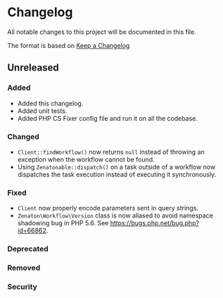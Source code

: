 # Changelog

All notable changes to this project will be documented in this file.

The format is based on [Keep a Changelog](http://keepachangelog.com/en/1.0.0/)

## Unreleased

### Added

* Added this changelog.
* Added unit tests.
* Added PHP CS Fixer config file and run it on all the codebase.

### Changed

* `Client::findWorkflow()` now returns `null` instead of throwing an exception when the workflow cannot be found.
* Using `Zenatonable::dispatch()` on a task outside of a workflow now dispatches the task execution instead of executing it synchronously.

### Fixed

* `Client` now properly encode parameters sent in query strings.
* `Zenaton\Workflow\Version` class is now aliased to avoid namespace shadowing bug in PHP 5.6. See https://bugs.php.net/bug.php?id=66862.

### Deprecated

### Removed

### Security
